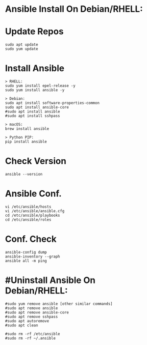 # Ansible Install On Debian/RHELL:

# Update Repos
```
sudo apt update
sudo yum update
```
# Install Ansible
```
> RHELL:
sudo yum install epel-release -y 
sudo yum install ansible -y 

> Debian:
sudo apt install software-properties-common
sudo apt install ansible-core
#sudo apt install ansible
#sudo apt install sshpass

> macOS:
brew install ansible

> Python PIP:
pip install ansible
```
# Check Version
```
ansible --version
```
# Ansible Conf.
```
vi /etc/ansible/hosts
vi /etc/ansible/ansible.cfg
cd /etc/ansible/playbooks
cd /etc/ansible/roles
```
# Conf. Check
```
ansible-config dump
ansible-inventory --graph
ansible all -m ping
```
# #Uninstall Ansible On Debian/RHELL:
```
#sudo yum remove ansible [other similar commands]
#sudo apt remove ansible
#sudo apt remove ansible-core
#sudo apt remove sshpass
#sudo apt autoremove
#sudo apt clean

#sudo rm -rf /etc/ansible
#sudo rm -rf ~/.ansible
```
